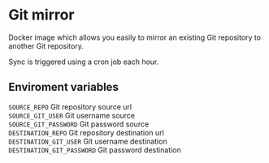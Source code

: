 # Git mirror

Docker image which allows you easily to mirror an existing Git repository to another Git repository.

Sync is triggered using a cron job each hour.

## Enviroment variables

`SOURCE_REPO` Git repository source url  
`SOURCE_GIT_USER` Git username source  
`SOURCE_GIT_PASSWORD` Git password source  
`DESTINATION_REPO` Git repository destination url  
`DESTINATION_GIT_USER` Git username destination  
`DESTINATION_GIT_PASSWORD` Git password destination  
